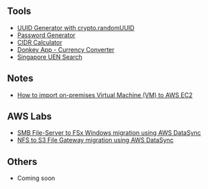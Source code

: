 <!--- (# sudarpo.net) -->

## Tools
- [UUID Generator with crypto.randomUUID](/uuid)
- [Password Generator](/password)
- [CIDR Calculator](/cidr)
- [Donkey App - Currency Converter](/donkey-app)
- [Singapore UEN Search](/uen-search)

## Notes
- [How to import on-premises Virtual Machine (VM) to AWS EC2](notes/import-vm/readme.md)

## AWS Labs
- [SMB File-Server to FSx Windows migration using AWS DataSync](https://github.com/sudarpo/aws-workshop-datasync/tree/main/datasync-smb-to-fsx-workshop)
- [NFS to S3 File Gateway migration using AWS DataSync](https://github.com/sudarpo/aws-workshop-datasync/blob/main/datasync-nfs-to-s3-workshop)

## Others
- Coming soon
